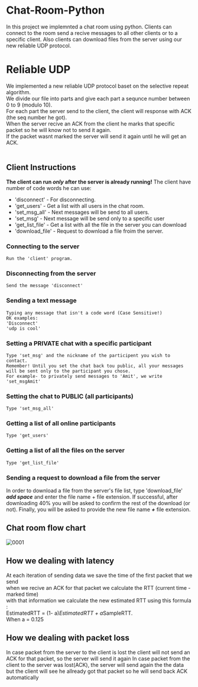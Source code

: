 # Chat-Room-Python

In this project we implemnted a chat room using python.
Clients can connect to the room send a recive messages to all other clients or to a specific client.
Also clients can download files from the server using our new reliable UDP protocol.

# Reliable UDP
We implemented a new reliable UDP protocol baset on the selective repeat algorithm.</br>
We divide our file into parts and give each part a sequnce number between 0 to 9 (modulo 10).</br>
For each part the server send to the client, the client will response with ACK (the seq number he got).</br>
When the server recive an ACK from the client he marks that specific packet so he will know not to send it again.</br>
If the packet wasnt marked the server will send it again until he will get an ACK.</br></br>



## Client Instructions

**The client can run *only* after the server is already running!**
The client have number of code words he can use:</br>
* 'disconnect' - For disconnecting.
* 'get_users' - Get a list with all users in the chat room.
* 'set_msg_all' - Next messages will be send to all users.
* 'set_msg' - Next message will be send only to a specific user
* 'get_list_file' - Get a list with all the file in the server you can download
* 'download_file' - Request to download a file froim the server.

### Connecting to the server

    Run the 'client' program.

### Disconnecting from the server

    Send the message 'disconnect'

### Sending a text message

    Typing any message that isn't a code word (Case Sensitive!)
    OK examples:
    'Disconnect'
    'udp is cool'


### Setting a PRIVATE chat with a specific participant

[//]: # (    Once you've pressed ENTER all your outgoing messages will be sent only to the participant you chose. )

    Type 'set_msg' and the nickname of the participent you wish to contact.
    Remember! Until you set the chat back tou public, all your messages will be sent only to the participant you chose.
    For example- to privately send messages to 'Amit', we write 'set_msgAmit'

### Setting the chat to PUBLIC (all participants)

    Type 'set_msg_all'

### Getting a list of all online participants

    Type 'get_users'

### Getting a list of all the files on the server

    Type 'get_list_file'

### Sending a request to download a file from the server

In order to download a file from the server's file list, type 'download_file' ***add space*** and enter the file name +
file extension.
If successful, after downloading 40% you will be asked to confirm the rest of the download (or not).
Finally, you will be asked to provide the new file name ***+*** file extension.

## Chat room flow chart

![0001](https://user-images.githubusercontent.com/92520981/156567692-102af44b-932c-4289-8626-7fbf7631fe46.jpg)

## How we dealing with latency
At each iteration of sending data we save the time of the first packet that we send </br>
when we recive an ACK for that packet we calculate the RTT (current time - marked time)</br>
with that information we calculate the new estimated RTT using this formula :</br>
EstimatedRTT = (1- a)*EstimatedRTT + a*SampleRTT. </br>
When a = 0.125

## How we dealing with packet loss
In case packet from the server to the client is lost the client will not send an ACK for that packet, so the server will send it again
In case packet from the client to the server was lost(ACK), the server will send again the the data but the client will see he allready got that packet so he will send back ACK automatically 

